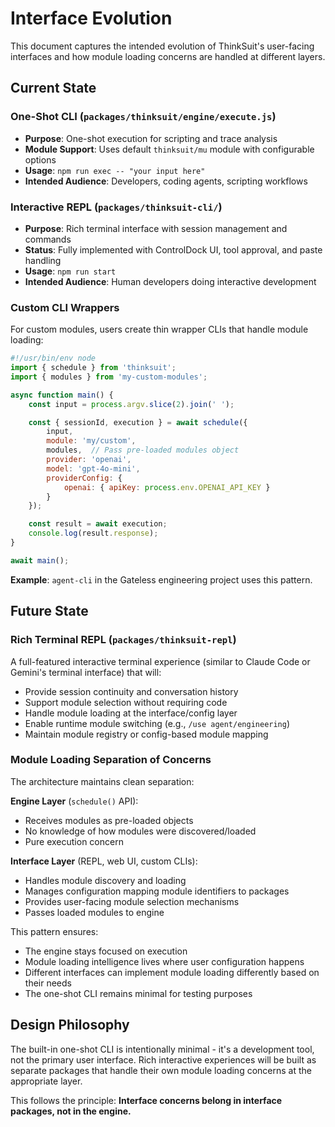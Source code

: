 # Interface Evolution

This document captures the intended evolution of ThinkSuit's user-facing interfaces and how module loading concerns are handled at different layers.

## Current State

### One-Shot CLI (`packages/thinksuit/engine/execute.js`)
- **Purpose**: One-shot execution for scripting and trace analysis
- **Module Support**: Uses default `thinksuit/mu` module with configurable options
- **Usage**: `npm run exec -- "your input here"`
- **Intended Audience**: Developers, coding agents, scripting workflows

### Interactive REPL (`packages/thinksuit-cli/`)
- **Purpose**: Rich terminal interface with session management and commands
- **Status**: Fully implemented with ControlDock UI, tool approval, and paste handling
- **Usage**: `npm run start`
- **Intended Audience**: Human developers doing interactive development

### Custom CLI Wrappers
For custom modules, users create thin wrapper CLIs that handle module loading:

```javascript
#!/usr/bin/env node
import { schedule } from 'thinksuit';
import { modules } from 'my-custom-modules';

async function main() {
    const input = process.argv.slice(2).join(' ');

    const { sessionId, execution } = await schedule({
        input,
        module: 'my/custom',
        modules,  // Pass pre-loaded modules object
        provider: 'openai',
        model: 'gpt-4o-mini',
        providerConfig: {
            openai: { apiKey: process.env.OPENAI_API_KEY }
        }
    });

    const result = await execution;
    console.log(result.response);
}

await main();
```

**Example**: `agent-cli` in the Gateless engineering project uses this pattern.

## Future State

### Rich Terminal REPL (`packages/thinksuit-repl`)
A full-featured interactive terminal experience (similar to Claude Code or Gemini's terminal interface) that will:

- Provide session continuity and conversation history
- Support module selection without requiring code
- Handle module loading at the interface/config layer
- Enable runtime module switching (e.g., `/use agent/engineering`)
- Maintain module registry or config-based module mapping

### Module Loading Separation of Concerns

The architecture maintains clean separation:

**Engine Layer** (`schedule()` API):
- Receives modules as pre-loaded objects
- No knowledge of how modules were discovered/loaded
- Pure execution concern

**Interface Layer** (REPL, web UI, custom CLIs):
- Handles module discovery and loading
- Manages configuration mapping module identifiers to packages
- Provides user-facing module selection mechanisms
- Passes loaded modules to engine

This pattern ensures:
- The engine stays focused on execution
- Module loading intelligence lives where user configuration happens
- Different interfaces can implement module loading differently based on their needs
- The one-shot CLI remains minimal for testing purposes

## Design Philosophy

The built-in one-shot CLI is intentionally minimal - it's a development tool, not the primary user interface. Rich interactive experiences will be built as separate packages that handle their own module loading concerns at the appropriate layer.

This follows the principle: **Interface concerns belong in interface packages, not in the engine.**
